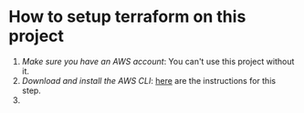 # How to setup terraform on this project

1. *Make sure you have an AWS account*: You can't use this project without it.
2. *Download and install the AWS CLI*: [here](https://docs.aws.amazon.com/cli/latest/userguide/getting-started-install.html) are the instructions for this step.
3. 